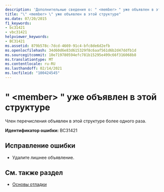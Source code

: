 ```yaml
---
description: 'Дополнительные сведения о: " <member> " уже объявлен в этой структуре'
title: "\" <member> \" уже объявлен в этой структуре"
ms.date: 07/20/2015
f1_keywords:
- bc31421
- vbc31421
helpviewer_keywords:
- BC31421
ms.assetid: 879b578c-7dcd-4669-91c4-bfc8de6d2efb
ms.openlocfilehash: 34d60d6e83d615329f8c6aaf561d6b2d47ddfb1d
ms.sourcegitcommit: 10e719780594efc781b15295e499c66f316068b8
ms.translationtype: MT
ms.contentlocale: ru-RU
ms.lasthandoff: 02/14/2021
ms.locfileid: "100424545"
---
```

# <a name="member-is-already-declared-in-this-structure"></a>" \<member> " уже объявлен в этой структуре

Член перечисления объявлен в этой структуре более одного раза.  
  
 **Идентификатор ошибки:** BC31421  
  
## <a name="to-correct-this-error"></a>Исправление ошибки  
  
- Удалите лишнее объявление.  
  
## <a name="see-also"></a>См. также раздел

- [Основы отладки](/visualstudio/debugger/debugger-feature-tour)
